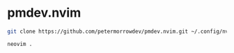# pmdev.nvim

```sh
git clone https://github.com/petermorrowdev/pmdev.nvim.git ~/.config/nvim

neovim .
```
